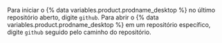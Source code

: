Para iniciar o {% data variables.product.prodname_desktop %} no último repositório aberto, digite `github`. Para abrir o {% data variables.product.prodname_desktop %} em um repositório específico, digite `github` seguido pelo caminho do repositório.
